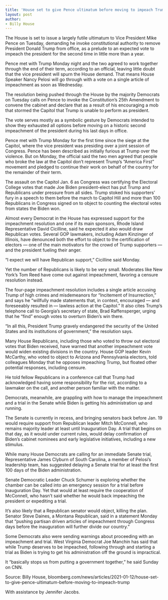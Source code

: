 ```yaml
---
title: 'House set to give Pence ultimatum before moving to impeach Trump'
layout: post
author:
- Billy House
---
```


The House is set to issue a largely futile ultimatum to Vice President Mike Pence on Tuesday, demanding he invoke constitutional authority to remove President Donald Trump from office, as a prelude to an expected vote to impeach the president for the second time in little more than a year.

Pence met with Trump Monday night and the two agreed to work together through the end of their term, according to an official, leaving little doubt that the vice president will spurn the House demand. That means House Speaker Nancy Pelosi will go through with a vote on a single article of impeachment as soon as Wednesday.

The resolution being pushed through the House by the majority Democrats on Tuesday calls on Pence to invoke the Constitution’s 25th Amendment to convene the cabinet and declare that as a result of his encouraging a mob that stormed the Capitol that Trump is unable to perform as president.

The vote serves mostly as a symbolic gesture by Democrats intended to show they exhausted all options before moving on a historic second impeachment of the president during his last days in office.

Pence met with Trump Monday for the first time since the siege at the Capitol, where the vice president was presiding over a joint session of Congress. Pence has been described as initially furious at Trump over the violence. But on Monday, the official said the two men agreed that people who broke the law at the Capitol don’t represent Trump’s “America First” movement and pledged to continue their work on behalf of the country for the remainder of their term.

The assault on the Capitol Jan. 6 as Congress was certifying the Electoral College votes that made Joe Biden president-elect has put Trump and Republicans under pressure from all sides. Trump stoked his supporters’ fury in a speech to them before the march to Capitol Hill and more than 100 Republicans in Congress signed on to object to counting the electoral votes from states the Biden won.

Almost every Democrat in the House has expressed support for the impeachment resolution and one if its main sponsors, Rhode Island Representative David Cicilline, said he expected it also would draw Republican votes. Several GOP lawmakers, including Adam Kinzinger of Illinois, have denounced both the effort to object to the certification of electors — one of the main motivators for the crowd of Trump supporters — and the president fueling their anger.

“I expect we will have Republican support,” Cicilline said Monday.

Yet the number of Republicans is likely to be very small. Moderates like New York’s Tom Reed have come out against impeachment, favoring a censure resolution instead.

The four-page impeachment resolution includes a single article accusing Trump of high crimes and misdemeanors for “Incitement of Insurrection,” and says he “willfully made statements that, in context, encouraged — and foreseeably resulted in — lawless action at the Capitol.” It also cites Trump’s telephone call to Georgia’s secretary of state, Brad Raffensperger, urging that he “find” enough votes to overturn Biden’s win there.

“In all this, President Trump gravely endangered the security of the United States and its institutions of government,” the resolution says.

Many House Republicans, including those who voted to throw out electoral votes that Biden received, have warned that another impeachment vote would widen existing divisions in the country. House GOP leader Kevin McCarthy, who voted to object to Arizona and Pennsylvania electors, told colleagues Monday that he opposes impeaching Trump, but floated other potential responses, including censure.

He told fellow Republicans in a conference call that Trump had acknowledged having some responsibility for the riot, according to a lawmaker on the call, and another person familiar with the matter.

Democrats, meanwhile, are grappling with how to manage the impeachment and a trial in the Senate while Biden is getting his administration up and running.

The Senate is currently in recess, and bringing senators back before Jan. 19 would require support from Republican leader Mitch McConnell, who remains majority leader at least until Inauguration Day. A trial that begins on that day, as it would under current rules, would delay confirmation of Biden’s cabinet nominees and early legislative initiatives, including a new stimulus.

While many House Democrats are calling for an immediate Senate trial, Representative James Clyburn of South Carolina, a member of Pelosi’s leadership team, has suggested delaying a Senate trial for at least the first 100 days of the Biden administration.

Senate Democratic Leader Chuck Schumer is exploring whether the chamber can be called into an emergency session for a trial before Inauguration Day. Yet that would at least require the cooperation of McConnell, who hasn’t said whether he would back impeaching the president or expediting a trial.

It’s also likely that a Republican senator would object, killing the plan. Senator Steve Daines, a Montana Republican, said in a statement Monday that “pushing partisan driven articles of impeachment through Congress days before the inauguration will further divide our country.”

Some Democrats also were sending warnings about proceeding with an impeachment and trial. West Virginia Democrat Joe Manchin has said that while Trump deserves to be impeached, following through and starting a trial as Biden is trying to get his administration off the ground is impractical.

It “basically stops us from putting a government together,” he said Sunday on CNN.

Source: Billy House, bloomberg.com/news/articles/2021-01-12/house-set-to-give-pence-ultimatum-before-moving-to-impeach-trump

With assistance by Jennifer Jacobs.
